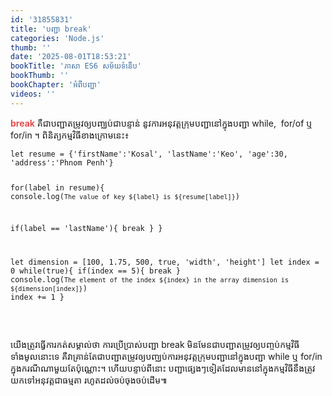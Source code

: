 ```yaml
---
id: '31855831'
title: 'បញ្ជា break'
categories: 'Node.js'
thumb: ''
date: '2025-08-01T18:53:21'
bookTitle: 'ភាសា​ ES6 សម័យ​ទំនើប'
bookThumb: ''
bookChapter: 'អំពី​បញ្ជា'
videos: ''
---
```

<p><span style="color:hsl(0, 75%, 60%);"><strong>break</strong></span> គឺ​ជា​បញ្ជា​តម្រូវឲ្យ​បញ្ឈប់​​ជា​បន្ទាន់​ នូវ​ការអនុវត្ត​ក្រុម​បញ្ជា​នៅ​ក្នុង​បញ្ជា while, &nbsp;for/of ឬ for/in ។ ពិនិត្យ​កម្មវិធី​ខាង​ក្រោម​នេះ​៖</p><pre><code class="language-javascript">let resume = {'firstName':'Kosal', 'lastName':'Keo', 'age':30, 'address':'Phnom Penh'}
 
for(label in resume){
  console.log(`The value of key ${label} is ${resume[label]}`)
 
   if(label == 'lastName'){
     break
   }
}
 
let dimension = [100, 1.75, 500, true, 'width', 'height']
let index = 0
while(true){
  if(index == 5){
    break
  }
  console.log(`The element of the index ${index} in the array dimension is ${dimension[index]}`)
  index += 1
}</code></pre><p>&nbsp;</p><p>យើង​ត្រូវ​ធ្វើ​ការកត់សម្គាល់​ថា​ ការប្រើប្រាស់​បញ្ជា break មិន​មែន​​ជា​បញ្ជា​តម្រូវ​ឲ្យ​បញ្ចប់​កម្មវិធី​ទាំងមូល​នោះ​ទេ គឺ​វា​គ្រាន់​តែ​ជា​បញ្ជា​តម្រូវ​ឲ្យ​បញ្ឈប់​ការអនុវត្ត​ក្រុមបញ្ជា​នៅ​ក្នុង​បញ្ជា while ឬ for/in ក្នុង​ករណី​ណា​មួយ​តែ​ប៉ុណ្ណោះ​។ ហើយ​បន្ទាប់​ពី​នោះ បញ្ជា​ផ្សេង​ៗ​ទៀត​ដែល​មាន​នៅ​ក្នុង​​កម្មវិធី​ នឹង​ត្រូវ​យក​ទៅ​អនុវត្ត​ជា​ធម្មតា​ រហូត​ដល់​ចប់ចុង​ចប់​ដើម​​​៕</p>